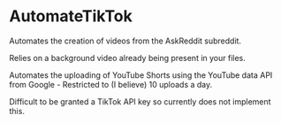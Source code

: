 # AutomateTikTok

Automates the creation of videos from the AskReddit subreddit.

Relies on a background video already being present in your files.

Automates the uploading of YouTube Shorts using the YouTube data API from Google - Restricted to (I believe) 10 uploads a day.

Difficult to be granted a TikTok API key so currently does not implement this.

